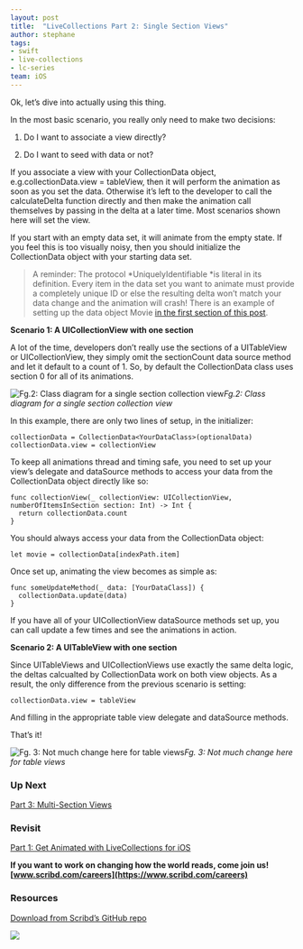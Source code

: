 ```yaml
---
layout: post
title:  "LiveCollections Part 2: Single Section Views"
author: stephane
tags:
- swift
- live-collections
- lc-series
team: iOS
---
```


Ok, let’s dive into actually using this thing.

In the most basic scenario, you really only need to make two decisions:

1. Do I want to associate a view directly?

1. Do I want to seed with data or not?

If you associate a view with your CollectionData object, e.g.collectionData.view = tableView, then it will perform the animation as soon as you set the data. Otherwise it’s left to the developer to call the calculateDelta function directly and then make the animation call themselves by passing in the delta at a later time. Most scenarios shown here will set the view.

If you start with an empty data set, it will animate from the empty state. If you feel this is too visually noisy, then you should initialize the CollectionData object with your starting data set.
> A reminder: The protocol *UniquelyIdentifiable *is literal in its definition. Every item in the data set you want to animate must provide a completely unique ID or else the resulting delta won’t match your data change and the animation will crash! There is an example of setting up the data object Movie [in the first section of this post](https://medium.com/p/59ea1eda2b2d#7b22).

**Scenario 1: A UICollectionView with one section**

A lot of the time, developers don’t really use the sections of a UITableView or UICollectionView, they simply omit the sectionCount data source method and let it default to a count of 1. So, by default the CollectionData class uses section 0 for all of its animations.

![Fg.2: Class diagram for a single section collection view](https://cdn-images-1.medium.com/max/2188/1*0AiKpvIvfvzQX38kniPEyQ.png)*Fg.2: Class diagram for a single section collection view*

In this example, there are only two lines of setup, in the initializer:

    collectionData = CollectionData<YourDataClass>(optionalData)
    collectionData.view = collectionView

To keep all animations thread and timing safe, you need to set up your view’s delegate and dataSource methods to access your data from the CollectionData object directly like so:

    func collectionView(_ collectionView: UICollectionView, numberOfItemsInSection section: Int) -> Int {
      return collectionData.count
    }

You should always access your data from the CollectionData object:

    let movie = collectionData[indexPath.item]

Once set up, animating the view becomes as simple as:

    func someUpdateMethod(_ data: [YourDataClass]) {
      collectionData.update(data)
    }

If you have all of your UICollectionView dataSource methods set up, you can call update a few times and see the animations in action.

**Scenario 2: A UITableView with one section**

Since UITableViews and UICollectionViews use exactly the same delta logic, the deltas calcualted by CollectionData work on both view objects. As a result, the only difference from the previous scenario is setting:

    collectionData.view = tableView

And filling in the appropriate table view delegate and dataSource methods.

That’s it!

![Fg. 3: Not much change here for table views](https://cdn-images-1.medium.com/max/2188/1*MPRbRoKnQI03GUogEqeCiQ.png)*Fg. 3: Not much change here for table views*

### Up Next

[Part 3: Multi-Section Views](https://medium.com/@stephane_57022/6525369decd2)

### Revisit

[Part 1: Get Animated with LiveCollections for iOS](https://medium.com/p/59ea1eda2b2d)

**If you want to work on changing how the world reads, come join us! [www.scribd.com/careers](https://www.scribd.com/careers)**

### Resources

[Download from Scribd’s GitHub repo](https://github.com/scribd/LiveCollections/)

![](https://cdn-images-1.medium.com/max/2000/1*hTHcvNhtABq_lMD0dVYQAA.png)
